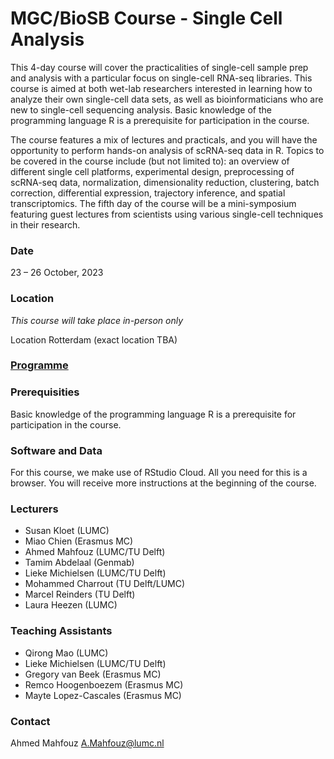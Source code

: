 # MGC/BioSB Course - Single Cell Analysis

This 4-day course will cover the practicalities of single-cell sample prep and analysis with a particular focus on single-cell RNA-seq libraries. This course is aimed at both wet-lab researchers interested in learning how to analyze their own single-cell data sets, as well as bioinformaticians who are new to single-cell sequencing analysis. Basic knowledge of the programming language R is a prerequisite for participation in the course.

The course features a mix of lectures and practicals, and you will have the opportunity to perform hands-on analysis of scRNA-seq data in R. Topics to be covered in the course include (but not limited to): an overview of different single cell platforms, experimental design, preprocessing of scRNA-seq data, normalization, dimensionality reduction, clustering, batch correction, differential expression, trajectory inference, and spatial transcriptomics. The fifth day of the course will be a mini-symposium featuring guest lectures from scientists using various single-cell techniques in their research.

### Date
23 – 26 October, 2023

### Location
*This course will take place in-person only*

Location Rotterdam (exact location TBA)

### [Programme](Programme.md)

### Prerequisities
Basic knowledge of the programming language R is a prerequisite for participation in the course.

### Software and Data
For this course, we make use of RStudio Cloud. All you need for this is a browser. You will receive more instructions at the beginning of the course.

### Lecturers
- Susan Kloet (LUMC)
- Miao Chien (Erasmus MC)
- Ahmed Mahfouz (LUMC/TU Delft)
- Tamim Abdelaal (Genmab)
- Lieke Michielsen (LUMC/TU Delft)
- Mohammed Charrout (TU Delft/LUMC)
- Marcel Reinders (TU Delft)
- Laura Heezen (LUMC)

### Teaching Assistants
- Qirong Mao (LUMC)
- Lieke Michielsen (LUMC/TU Delft)
- Gregory van Beek (Erasmus MC)
- Remco Hoogenboezem (Erasmus MC)
- Mayte Lopez-Cascales (Erasmus MC)

### Contact
Ahmed Mahfouz <A.Mahfouz@lumc.nl>
